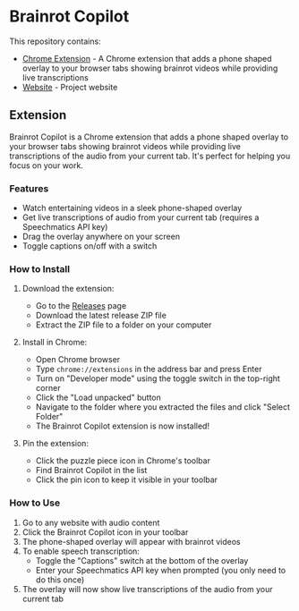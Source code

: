 # Brainrot Copilot

This repository contains:

- [Chrome Extension](/extension) - A Chrome extension that adds a phone shaped overlay to your browser tabs showing brainrot videos while providing live transcriptions
- [Website](/website) - Project website

## Extension

Brainrot Copilot is a Chrome extension that adds a phone shaped overlay to your browser tabs showing brainrot videos while providing live transcriptions of the audio from your current tab. It's perfect for helping you focus on your work.

### Features

- Watch entertaining videos in a sleek phone-shaped overlay
- Get live transcriptions of audio from your current tab (requires a Speechmatics API key)
- Drag the overlay anywhere on your screen
- Toggle captions on/off with a switch

### How to Install

1. Download the extension:

   - Go to the [Releases](https://github.com/3eif/brainrot-copilot/releases) page
   - Download the latest release ZIP file
   - Extract the ZIP file to a folder on your computer

2. Install in Chrome:

   - Open Chrome browser
   - Type `chrome://extensions` in the address bar and press Enter
   - Turn on "Developer mode" using the toggle switch in the top-right corner
   - Click the "Load unpacked" button
   - Navigate to the folder where you extracted the files and click "Select Folder"
   - The Brainrot Copilot extension is now installed!

3. Pin the extension:
   - Click the puzzle piece icon in Chrome's toolbar
   - Find Brainrot Copilot in the list
   - Click the pin icon to keep it visible in your toolbar

### How to Use

1. Go to any website with audio content
2. Click the Brainrot Copilot icon in your toolbar
3. The phone-shaped overlay will appear with brainrot videos
4. To enable speech transcription:
   - Toggle the "Captions" switch at the bottom of the overlay
   - Enter your Speechmatics API key when prompted (you only need to do this once)
5. The overlay will now show live transcriptions of the audio from your current tab
